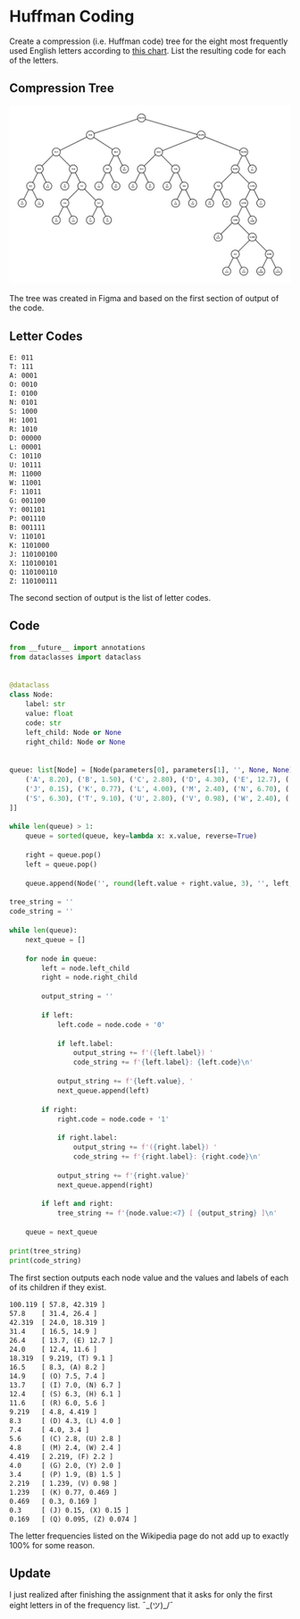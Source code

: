 # Huffman Coding

Create a compression (i.e. Huffman code) tree for the eight most frequently used English letters according to 
[this chart](https://en.wikipedia.org/wiki/Letter_frequency). List the resulting code for each of the letters.

## Compression Tree

![huffman_coding_graph.png](huffman_coding_graph.png)

The tree was created in Figma and based on the first section of output of the code.

## Letter Codes

```
E: 011
T: 111
A: 0001
O: 0010
I: 0100
N: 0101
S: 1000
H: 1001
R: 1010
D: 00000
L: 00001
C: 10110
U: 10111
M: 11000
W: 11001
F: 11011
G: 001100
Y: 001101
P: 001110
B: 001111
V: 110101
K: 1101000
J: 110100100
X: 110100101
Q: 110100110
Z: 110100111
```

The second section of output is the list of letter codes.

## Code

```python
from __future__ import annotations
from dataclasses import dataclass


@dataclass
class Node:
    label: str
    value: float
    code: str
    left_child: Node or None
    right_child: Node or None


queue: list[Node] = [Node(parameters[0], parameters[1], '', None, None) for parameters in [
    ('A', 8.20), ('B', 1.50), ('C', 2.80), ('D', 4.30), ('E', 12.7), ('F', 2.20), ('G', 2.00), ('H', 6.10), ('I', 7.00),
    ('J', 0.15), ('K', 0.77), ('L', 4.00), ('M', 2.40), ('N', 6.70), ('O', 7.50), ('P', 1.90), ('Q', .095), ('R', 6.00),
    ('S', 6.30), ('T', 9.10), ('U', 2.80), ('V', 0.98), ('W', 2.40), ('X', 0.15), ('Y', 2.00), ('Z', .074)
]]

while len(queue) > 1:
    queue = sorted(queue, key=lambda x: x.value, reverse=True)

    right = queue.pop()
    left = queue.pop()

    queue.append(Node('', round(left.value + right.value, 3), '', left, right))

tree_string = ''
code_string = ''

while len(queue):
    next_queue = []

    for node in queue:
        left = node.left_child
        right = node.right_child

        output_string = ''

        if left:
            left.code = node.code + '0'

            if left.label:
                output_string += f'({left.label}) '
                code_string += f'{left.label}: {left.code}\n'

            output_string += f'{left.value}, '
            next_queue.append(left)

        if right:
            right.code = node.code + '1'

            if right.label:
                output_string += f'({right.label}) '
                code_string += f'{right.label}: {right.code}\n'

            output_string += f'{right.value}'
            next_queue.append(right)

        if left and right:
            tree_string += f'{node.value:<7} [ {output_string} ]\n'

    queue = next_queue

print(tree_string)
print(code_string)
```

The first section outputs each node value and the values and labels of each of its children if they exist.

```
100.119 [ 57.8, 42.319 ]
57.8    [ 31.4, 26.4 ]
42.319  [ 24.0, 18.319 ]
31.4    [ 16.5, 14.9 ]
26.4    [ 13.7, (E) 12.7 ]
24.0    [ 12.4, 11.6 ]
18.319  [ 9.219, (T) 9.1 ]
16.5    [ 8.3, (A) 8.2 ]
14.9    [ (O) 7.5, 7.4 ]
13.7    [ (I) 7.0, (N) 6.7 ]
12.4    [ (S) 6.3, (H) 6.1 ]
11.6    [ (R) 6.0, 5.6 ]
9.219   [ 4.8, 4.419 ]
8.3     [ (D) 4.3, (L) 4.0 ]
7.4     [ 4.0, 3.4 ]
5.6     [ (C) 2.8, (U) 2.8 ]
4.8     [ (M) 2.4, (W) 2.4 ]
4.419   [ 2.219, (F) 2.2 ]
4.0     [ (G) 2.0, (Y) 2.0 ]
3.4     [ (P) 1.9, (B) 1.5 ]
2.219   [ 1.239, (V) 0.98 ]
1.239   [ (K) 0.77, 0.469 ]
0.469   [ 0.3, 0.169 ]
0.3     [ (J) 0.15, (X) 0.15 ]
0.169   [ (Q) 0.095, (Z) 0.074 ]
```

The letter frequencies listed on the Wikipedia page do not add up to exactly 100% for some reason.

## Update

I just realized after finishing the assignment that it asks for only the first eight letters in of the frequency list. 
¯\_(ツ)_/¯
